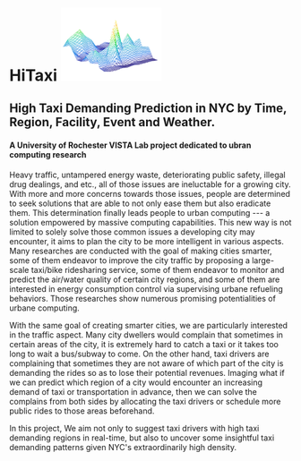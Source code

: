 # HiTaxi <img src="https://github.com/xuefeng7/HiTaxi/blob/master/figure/hitaxi.png" width="180">
## High Taxi Demanding Prediction in NYC by Time, Region, Facility, Event and Weather.
#### A University of Rochester VISTA Lab project dedicated to ubran computing research

Heavy traffic, untampered energy waste, deteriorating public safety, illegal drug dealings, and etc., all of those issues are ineluctable for a growing city. With more and more concerns towards those issues, people are determined to seek solutions that are able to not only ease them but also eradicate them. This determination finally leads people to urban computing --- a solution empowered by massive computing capabilities. This new way is not limited to solely solve those common issues a developing city may encounter, it aims to plan the city to be more intelligent in various aspects. Many researches are conducted with the goal of making cities smarter, some of them endeavor to improve the city traffic by proposing a large-scale taxi/bike ridesharing service, some of them endeavor to monitor and predict the air/water quality of certain city regions, and some of them are interested in energy consumption control via supervising urbane refueling behaviors. Those researches show numerous promising potentialities of urbane computing.

With the same goal of creating smarter cities, we are particularly interested in the traffic aspect.  Many city dwellers would complain that sometimes in certain areas of the city, it is extremely hard to catch a taxi or it takes too long to wait a bus/subway to come. On the other hand, taxi drivers are complaining that sometimes they are not aware of which part of the city is demanding the rides so as to lose their potential revenues. Imaging what if we can predict which region of a city would encounter an increasing demand of taxi or transportation in advance, then we can solve the complains from both sides by allocating the taxi drivers or schedule more public rides to those areas beforehand.

In this project, We aim not only to suggest taxi drivers with high taxi demanding regions in real-time, but also to uncover some insightful taxi demanding patterns given NYC's extraordinarily high density.
